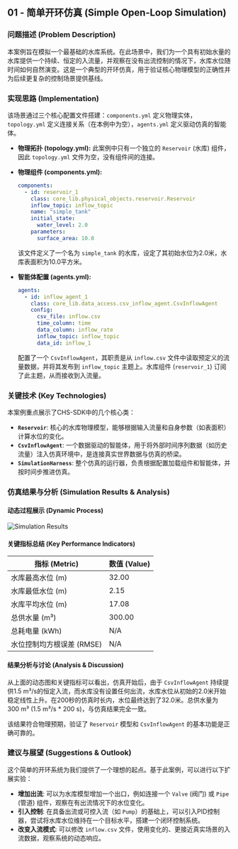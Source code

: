 ## 01 - 简单开环仿真 (Simple Open-Loop Simulation)

### 问题描述 (Problem Description)

本案例旨在模拟一个最基础的水库系统。在此场景中，我们为一个具有初始水量的水库提供一个持续、恒定的入流量，并观察在没有出流控制的情况下，水库水位随时间如何自然演变。这是一个典型的开环仿真，用于验证核心物理模型的正确性并为后续更复杂的控制场景提供基线。

### 实现思路 (Implementation)

该场景通过三个核心配置文件搭建：`components.yml` 定义物理实体，`topology.yml` 定义连接关系（在本例中为空），`agents.yml` 定义驱动仿真的智能体。

*   **物理拓扑 (topology.yml):**
    此案例中只有一个独立的 `Reservoir` (水库) 组件，因此 `topology.yml` 文件为空，没有组件间的连接。

*   **物理组件 (components.yml):**
    ```yaml
    components:
      - id: reservoir_1
        class: core_lib.physical_objects.reservoir.Reservoir
        inflow_topic: inflow_topic
        name: "simple_tank"
        initial_state:
          water_level: 2.0
        parameters:
          surface_area: 10.0
    ```
    该文件定义了一个名为 `simple_tank` 的水库，设定了其初始水位为2.0米，水库表面积为10.0平方米。

*   **智能体配置 (agents.yml):**
    ```yaml
    agents:
      - id: inflow_agent_1
        class: core_lib.data_access.csv_inflow_agent.CsvInflowAgent
        config:
          csv_file: inflow.csv
          time_column: time
          data_column: inflow_rate
          inflow_topic: inflow_topic
          data_id: inflow_1
    ```
    配置了一个 `CsvInflowAgent`，其职责是从 `inflow.csv` 文件中读取预定义的流量数据，并将其发布到 `inflow_topic` 主题上。水库组件 (`reservoir_1`) 订阅了此主题，从而接收到入流量。

### 关键技术 (Key Technologies)

本案例重点展示了CHS-SDK中的几个核心类：

*   **`Reservoir`**: 核心的水库物理模型，能够根据输入流量和自身参数（如表面积）计算水位的变化。
*   **`CsvInflowAgent`**: 一个数据驱动的智能体，用于将外部时间序列数据（如历史流量）注入仿真环境中，是连接真实世界数据与仿真的桥梁。
*   **`SimulationHarness`**: 整个仿真的运行器，负责根据配置加载组件和智能体，并按时间步推进仿真。

### 仿真结果与分析 (Simulation Results & Analysis)

#### 动态过程展示 (Dynamic Process)
![Simulation Results](simulation_results.gif)

#### 关键指标总结 (Key Performance Indicators)
| 指标 (Metric) | 数值 (Value) |
|---|---|
| 水库最高水位 (m) | 32.00 |
| 水库最低水位 (m) | 2.15 |
| 水库平均水位 (m) | 17.08 |
| 总供水量 (m³) | 300.00 |
| 总耗电量 (kWh) | N/A |
| 水位控制均方根误差 (RMSE) | N/A |

#### 结果分析与讨论 (Analysis & Discussion)
从上面的动态图和关键指标可以看出，仿真开始后，由于 `CsvInflowAgent` 持续提供1.5 m³/s的恒定入流，而水库没有设置任何出流，水库水位从初始的2.0米开始稳定线性上升。在200秒的仿真时长内，水位最终达到了32.0米。总供水量为 300 m³ (1.5 m³/s * 200 s)，与仿真结果完全一致。

该结果符合物理预期，验证了 `Reservoir` 模型和 `CsvInflowAgent` 的基本功能是正确可靠的。

### 建议与展望 (Suggestions & Outlook)

这个简单的开环系统为我们提供了一个理想的起点。基于此案例，可以进行以下扩展实验：

*   **增加出流**: 可以为水库模型增加一个出口，例如连接一个 `Valve` (阀门) 或 `Pipe` (管道) 组件，观察在有出流情况下的水位变化。
*   **引入控制**: 在具备出流或可控入流（如 `Pump`）的基础上，可以引入PID控制器，尝试将水库水位维持在一个目标水平，搭建一个闭环控制系统。
*   **改变入流模式**: 可以修改 `inflow.csv` 文件，使用变化的、更接近真实场景的入流数据，观察系统的动态响应。

